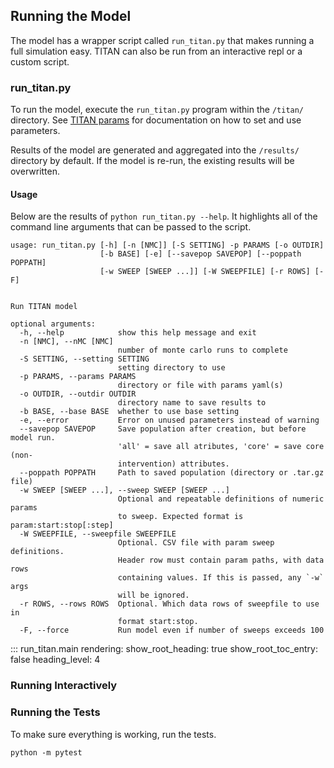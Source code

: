 ## Running the Model

The model has a wrapper script called `run_titan.py` that makes running a full simulation easy.  TITAN can also be run from an interactive repl or a custom script.

### run_titan.py

To run the model, execute the `run_titan.py` program within the `/titan/` directory. See [TITAN params](https://marshall-lab.github.io/titan-params-app) for documentation on how to set and use parameters.

Results of the model are generated and aggregated into the `/results/` directory by default. If the model is re-run, the existing results will be overwritten.

#### Usage

Below are the results of `python run_titan.py --help`.  It highlights all of the command line arguments that can be passed to the script.

```
usage: run_titan.py [-h] [-n [NMC]] [-S SETTING] -p PARAMS [-o OUTDIR]
                    [-b BASE] [-e] [--savepop SAVEPOP] [--poppath POPPATH]
                    [-w SWEEP [SWEEP ...]] [-W SWEEPFILE] [-r ROWS] [-F]


Run TITAN model

optional arguments:
  -h, --help            show this help message and exit
  -n [NMC], --nMC [NMC]
                        number of monte carlo runs to complete
  -S SETTING, --setting SETTING
                        setting directory to use
  -p PARAMS, --params PARAMS
                        directory or file with params yaml(s)
  -o OUTDIR, --outdir OUTDIR
                        directory name to save results to
  -b BASE, --base BASE  whether to use base setting
  -e, --error           Error on unused parameters instead of warning
  --savepop SAVEPOP     Save population after creation, but before model run.
                        'all' = save all atributes, 'core' = save core (non-
                        intervention) attributes.
  --poppath POPPATH     Path to saved population (directory or .tar.gz file)
  -w SWEEP [SWEEP ...], --sweep SWEEP [SWEEP ...]
                        Optional and repeatable definitions of numeric params
                        to sweep. Expected format is param:start:stop[:step]
  -W SWEEPFILE, --sweepfile SWEEPFILE
                        Optional. CSV file with param sweep definitions.
                        Header row must contain param paths, with data rows
                        containing values. If this is passed, any `-w` args
                        will be ignored.
  -r ROWS, --rows ROWS  Optional. Which data rows of sweepfile to use in
                        format start:stop.
  -F, --force           Run model even if number of sweeps exceeds 100
```

::: run_titan.main
    rendering:
        show_root_heading: true
        show_root_toc_entry: false
        heading_level: 4


### Running Interactively



### Running the Tests

To make sure everything is working, run the tests.

`python -m pytest`

